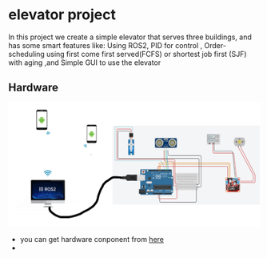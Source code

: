 # elevator project
In this project we create a simple elevator that serves three buildings, and has some smart features like: Using ROS2, PID for control , Order-scheduling using first come first served(FCFS) or shortest job first (SJF) with aging ,and Simple GUI to use the elevator

## Hardware

<img src="media/circuit_complete.png" width="800"/>

* you can get hardware conponent from [here](media/components.xlsx)
* 
